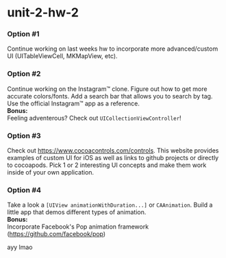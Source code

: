 # unit-2-hw-2

### Option #1
Continue working on last weeks hw to incorporate more advanced/custom UI (UITableViewCell, MKMapView, etc).

### Option #2
Continue working on the Instagram™ clone. Figure out how to get more accurate colors/fonts. Add a search bar that allows you to search by tag. Use the official Instagram™ app as a reference.   
**Bonus:**    
Feeling adventerous? Check out `UICollectionViewController`!

### Option #3
Check out https://www.cocoacontrols.com/controls. This website provides examples of custom UI for iOS as well as links to github projects or directly to cocoapods. Pick 1 or 2 interesting UI concepts and make them work inside of your own application. 

### Option #4 
Take a look a `[UIView animationWithDuration...]` or `CAAnimation`. Build a little app that demos different types of animation.  
**Bonus:**  
Incorporate Facebook's Pop animation framework (https://github.com/facebook/pop)



ayy lmao